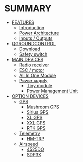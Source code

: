 # SUMMARY

* [FEATURES](./)
  * [Introduction](introduction.md)
  * [Power Architecture]()
  * [Inputs / Outputs](inputs-outputs.md)
* [QGROUNDCONTROL](qgroundcontrol-1.md)
  * [Download](qgroundcontrol/download.md)
  * [Safety switch](https://github.com/drotek/Docs-Pixhawk3Pro/tree/8b8badf67b4714e5b2c4cec0d98da7b1753703ed/en/qgroundcontrol/safety%20switch.md)
* [MAIN DEVICES](../main-devices-1.md)
  * [Radio receiver](../main-devices/radio-receiver.md)
  * [ESC / motor](../main-devices/esc-motor.md)
  * [All In One Module](../main-devices/all-in-one-module.md)
  * [Power supply](../main-devices/power-supply-1.md)
    * [Tiny module](../main-devices/power-supply/tiny-module.md)
    * [Power Management Unit](../main-devices/power-supply/pmu.md)
* [OPTION DEVICES]()
  * [GPS]()
    * [Mushroom GPS]()
    * [Sirius GPS]()
    * [XL GPS]()
    * [XXL GPS]()
    * [RTK GPS]()
  * [Telemetry]()
    * [HM-TRP]()
  * [Airspeed]()
    * [4525DO]()
    * [SDP3X]()

